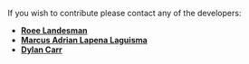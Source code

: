 If you wish to contribute please contact any of the developers: 
 * **[Roee Landesman](rlandesm@calpoly.edu)**
 * **[Marcus Adrian Lapena Laguisma](mlaguism@calpoly.edu)**
 * **[Dylan Carr](dscarr94@gmail.com)**
